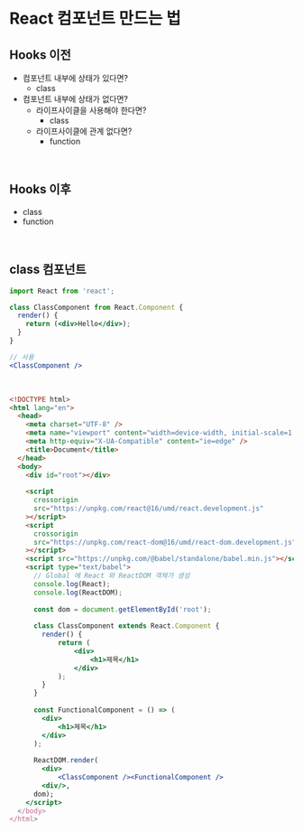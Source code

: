 # React 컴포넌트 만드는 법

## Hooks 이전

+ 컴포넌트 내부에 상태가 있다면?
  + class
+ 컴포넌트 내부에 상태가 없다면?
  + 라이프사이클을 사용해야 한다면?
    + class
  + 라이프사이클에 관계 없다면?
    + function

<br>

## Hooks 이후

+ class
+ function

<br>

## class 컴포넌트

```jsx
import React from 'react';

class ClassComponent from React.Component {
  render() {
    return (<div>Hello</div>);
  }
}

// 사용
<ClassComponent />
```

<br>

```html
<!DOCTYPE html>
<html lang="en">
  <head>
    <meta charset="UTF-8" />
    <meta name="viewport" content="width=device-width, initial-scale=1.0" />
    <meta http-equiv="X-UA-Compatible" content="ie=edge" />
    <title>Document</title>
  </head>
  <body>
    <div id="root"></div>
      
    <script
      crossorigin
      src="https://unpkg.com/react@16/umd/react.development.js"
    ></script>
    <script
      crossorigin
      src="https://unpkg.com/react-dom@16/umd/react-dom.development.js"
    ></script>
    <script src="https://unpkg.com/@babel/standalone/babel.min.js"></script>
    <script type="text/babel">
      // Global 에 React 와 ReactDOM 객체가 생성
      console.log(React);
      console.log(ReactDOM);
      
      const dom = document.getElementById('root');
      
      class ClassComponent extends React.Component {
      	render() {
      		return (
      			<div>
      				<h1>제목</h1>
      			</div>
      		);
      	}
      }
      
      const FunctionalComponent = () => (
      	<div>
      		<h1>제목</h1>
     	</div>
      );
      
      ReactDOM.render(
      	<div>
      		<ClassComponent /><FunctionalComponent />
       	<div/>, 
      dom);
    </script>
  </body>
</html>
```

